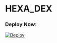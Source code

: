 # HEXA_DEX

### Deploy Now:
[![Deploy](https://www.herokucdn.com/deploy/button.svg)](https://heroku.com/deploy?template=https://github.com/AbirHasan2005/Forward-Client)
